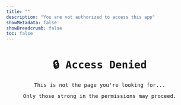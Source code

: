 ```yaml
---
title: ""
description: "You are not authorized to access this app"
showMetadata: false
showBreadcrumb: false
toc: false
---
```


<div class="access-denied-wrapper" style="font-family: monospace; text-align: center; max-width: 600px; margin: 3em auto;">
  <h1>🔒 Access Denied</h1>
  <p>This is not the page you're looking for...</p>
  <p>Only those strong in the permissions may proceed.</p>
</div>
